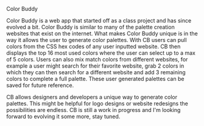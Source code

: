 Color Buddy 

Color Buddy is a web app that started off as a class project and has since evolved a bit.
Color Buddy is similar to many of the palette creation websites that exist on the internet.
What makes Color Buddy unique is in the way it allows the user to generate color palettes.
With CB users can pull colors from the CSS hex codes of any user inputted website. CB then
displays the top 16 most used colors where the user can select up to a max of 5 colors. Users
can also mix match colors from different websites, for example a user might search for their favorite
website, grab 2 colors in which they can then search for a different website and add 3 remaining colors 
to complete a full palette. These user generated palettes can be saved for future reference. 

CB allows designers and developers a unique way to generate color palettes. This might be helpful
for logo designs or website redesigns the possibilities are endless. CB is still a work in progress and I'm 
looking forward to evolving it some more, stay tuned. 

